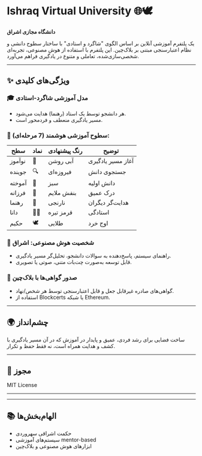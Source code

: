 
# Ishraq Virtual University 🌐🕊️  
**دانشگاه مجازی اشراق**

یک پلتفرم آموزشی آنلاین بر اساس الگوی "شاگرد و استادی" با ساختار سطوح دانشی و نظام اعتبارسنجی مبتنی بر بلاک‌چین. این پلتفرم با استفاده از هوش مصنوعی، تجربه‌ای شخصی‌سازی‌شده، تعاملی و متنوع در یادگیری فراهم می‌آورد.

---

## ✨ ویژگی‌های کلیدی

### 🎓 مدل آموزشی شاگرد-استادی
- هر دانشجو توسط یک استاد (رهنما) هدایت می‌شود.
- مسیر یادگیری منعطف و فردمحور است.

### 📶 سطوح آموزشی هوشمند (7 مرحله‌ای):
| سطح | نماد | رنگ پیشنهادی | توضیح |
|------|------|---------------|--------|
| نوآموز | 🌱 | آبی روشن | آغاز مسیر یادگیری |
| جوینده | 🔍 | فیروزه‌ای | جستجوی دانش |
| آموخته | 📘 | سبز | دانش اولیه |
| فرزانه | 🧠 | بنفش ملایم | درک عمیق |
| رهنما | 🧭 | نارنجی | هدایت‌گر دیگران |
| دانا | 🧑‍🏫 | قرمز تیره | استادگی |
| حکیم | 🕊️ | طلایی | اوج خرد |

### 🧠 شخصیت هوش مصنوعی: اشراق
- راهنمای سیستم، پاسخ‌دهنده به سوالات دانشجو، تحلیل‌گر مسیر یادگیری.
- قابل توسعه به‌صورت چت‌بات متنی، صوتی یا تصویری.

### 🔐 صدور گواهی‌ها با بلاک‌چین
- گواهی‌های صادره غیرقابل جعل و قابل اعتبارسنجی توسط هر شخص/نهاد.
- استفاده از Blockcerts یا شبکه Ethereum.


---


## 🌍 چشم‌انداز

ساخت فضایی برای رشد فردی، عمیق و پایدار در آموزش که در آن مسیر یادگیری با کشف و هدایت همراه است، نه فقط حفظ و تکرار.

---

## 🪪 مجوز

MIT License

---



---

## 📚 الهام‌بخش‌ها

- حکمت اشراقی سهروردی  
- سیستم‌های آموزشی mentor-based  
- ابزارهای هوش مصنوعی و بلاک‌چین
